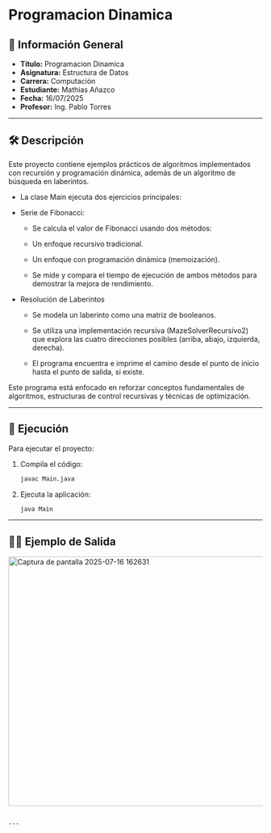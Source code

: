 
# Programacion Dinamica

## 📌 Información General

- **Título:** Programacion Dinamica
- **Asignatura:** Estructura de Datos
- **Carrera:** Computación
- **Estudiante:** Mathias Añazco
- **Fecha:** 16/07/2025
- **Profesor:** Ing. Pablo Torres

---

## 🛠️ Descripción

Este proyecto contiene ejemplos prácticos de algoritmos implementados con recursión y programación dinámica, además de un algoritmo de búsqueda en laberintos.

- La clase Main ejecuta dos ejercicios principales:

- Serie de Fibonacci:
  - Se calcula el valor de Fibonacci usando dos métodos:

  - Un enfoque recursivo tradicional.

  - Un enfoque con programación dinámica (memoización).

  - Se mide y compara el tiempo de ejecución de ambos métodos para demostrar la mejora de rendimiento.

- Resolución de Laberintos

  - Se modela un laberinto como una matriz de booleanos.

  - Se utiliza una implementación recursiva (MazeSolverRecursivo2) que explora las cuatro direcciones posibles (arriba, abajo, izquierda, derecha).

  - El programa encuentra e imprime el camino desde el punto de inicio hasta el punto de salida, si existe.

Este programa está enfocado en reforzar conceptos fundamentales de algoritmos, estructuras de control recursivas y técnicas de optimización.

---

## 🚀 Ejecución

Para ejecutar el proyecto:

1. Compila el código:
    ```bash
    javac Main.java
    ```
2. Ejecuta la aplicación:
    ```bash
    java Main
    ```

---

## 🧑‍💻 Ejemplo de Salida
<img width="1039" height="495" alt="Captura de pantalla 2025-07-16 162631" src="https://github.com/user-attachments/assets/6e61ec02-9d07-4659-a979-05cabda9ffa4" />

```

---


